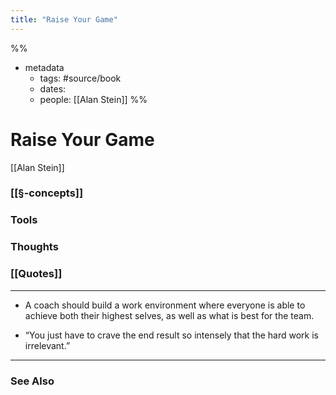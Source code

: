 ```yaml
---
title: "Raise Your Game"
---
```

%%
- metadata
	- tags: #source/book
	- dates: 
	- people: [[Alan Stein]]
%%

# Raise Your Game
[[Alan Stein]]

### [[§-concepts]]

### Tools

### Thoughts

### [[Quotes]]
---

- A coach should build a work environment where everyone is able to achieve both their highest selves, as well as what is best for the team.

- “You just have to crave the end result so intensely that the hard work is irrelevant.”


----
### See Also